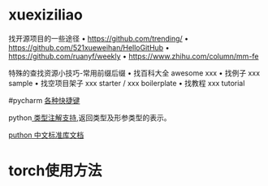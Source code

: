 # xuexiziliao


找开源项目的一些途径
• https://github.com/trending/
• https://github.com/521xueweihan/HelloGitHub
• https://github.com/ruanyf/weekly
• https://www.zhihu.com/column/mm-fe

特殊的查找资源小技巧-常用前缀后缀 
• 找百科大全 awesome xxx
• 找例子 xxx sample
• 找空项目架子 xxx starter / xxx boilerplate 
• 找教程  xxx tutorial



#pycharm [各种快捷键](https://cloud.tencent.com/developer/article/1739012)


python[ 类型注解支持](https://docs.python.org/zh-cn/3/library/typing.html),返回类型及形参类型的表示。


[puthon 中文标准库文档](https://docs.python.org/zh-cn/3/library/index.html)


#  torch使用方法
